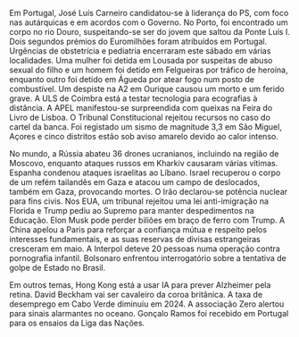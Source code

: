 Em Portugal, José Luís Carneiro candidatou-se à liderança do PS, com foco nas autárquicas e em acordos com o Governo. No Porto, foi encontrado um corpo no rio Douro, suspeitando-se ser do jovem que saltou da Ponte Luís I. Dois segundos prémios do Euromilhões foram atribuídos em Portugal. Urgências de obstetrícia e pediatria encerraram este sábado em várias localidades. Uma mulher foi detida em Lousada por suspeitas de abuso sexual do filho e um homem foi detido em Felgueiras por tráfico de heroína, enquanto outro foi detido em Águeda por atear fogo num posto de combustível. Um despiste na A2 em Ourique causou um morto e um ferido grave. A ULS de Coimbra está a testar tecnologia para ecografias à distância. A APEL manifestou-se surpreendida com queixas na Feira do Livro de Lisboa. O Tribunal Constitucional rejeitou recursos no caso do cartel da banca. Foi registado um sismo de magnitude 3,3 em São Miguel, Açores e cinco distritos estão sob aviso amarelo devido ao calor intenso.

No mundo, a Rússia abateu 36 drones ucranianos, incluindo na região de Moscovo, enquanto ataques russos em Kharkiv causaram várias vítimas. Espanha condenou ataques israelitas ao Líbano. Israel recuperou o corpo de um refém tailandês em Gaza e atacou um campo de deslocados, também em Gaza, provocando mortes. O Irão declarou-se potência nuclear para fins civis. Nos EUA, um tribunal rejeitou uma lei anti-imigração na Florida e Trump pediu ao Supremo para manter despedimentos na Educação. Elon Musk pode perder biliões em braço de ferro com Trump. A China apelou a Paris para reforçar a confiança mútua e respeito pelos interesses fundamentais, e as suas reservas de divisas estrangeiras cresceram em maio. A Interpol deteve 20 pessoas numa operação contra pornografia infantil. Bolsonaro enfrentou interrogatório sobre a tentativa de golpe de Estado no Brasil.

Em outros temas, Hong Kong está a usar IA para prever Alzheimer pela retina. David Beckham vai ser cavaleiro da coroa britânica. A taxa de desemprego em Cabo Verde diminuiu em 2024. A associação Zero alertou para sinais alarmantes no oceano. Gonçalo Ramos foi recebido em Portugal para os ensaios da Liga das Nações.
